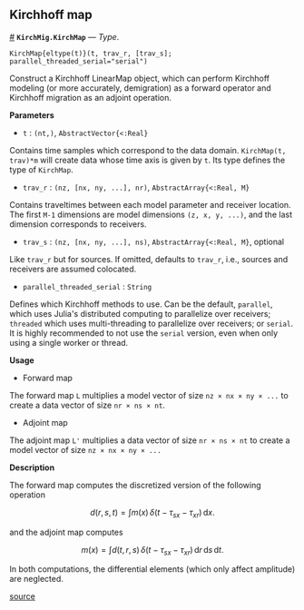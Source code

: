 
<a id='Kirchhoff-map-1'></a>

## Kirchhoff map

<a id='KirchMig.KirchMap' href='#KirchMig.KirchMap'>#</a>
**`KirchMig.KirchMap`** &mdash; *Type*.



`KirchMap{eltype(t)}(t, trav_r, [trav_s]; parallel_threaded_serial="serial")`

Construct a Kirchhoff LinearMap object, which can perform Kirchhoff modeling (or more accurately, demigration) as a forward operator and Kirchhoff migration as an adjoint operation.

**Parameters**

  * `t` : `(nt,)`, `AbstractVector{<:Real}`

Contains time samples which correspond to the data domain. `KirchMap(t, trav)*m` will create data whose time axis is given by `t`. Its type defines the type of `KirchMap`.

  * `trav_r` : `(nz, [nx, ny, ...], nr)`, `AbstractArray{<:Real, M}`

Contains traveltimes between each model parameter and receiver location. The first `M-1` dimensions are model dimensions `(z, x, y, ...)`, and the last dimension corresponds to receivers.

  * `trav_s` : `(nz, [nx, ny, ...], ns)`, `AbstractArray{<:Real, M}`, optional

Like `trav_r` but for sources. If omitted, defaults to `trav_r`, i.e., sources and receivers are assumed colocated.

  * `parallel_threaded_serial` : `String`

Defines which Kirchhoff methods to use. Can be the default, `parallel`, which uses Julia's distributed computing to parallelize over receivers; `threaded` which uses multi-threading to parallelize over receivers; or `serial`. It is highly recommended to not use the `serial` version, even when only using a single worker or thread.

**Usage**

  * Forward map

The forward map `L` multiplies a model vector of size `nz × nx × ny × ...` to create a data vector of size `nr × ns × nt`.

  * Adjoint map

The adjoint map `L'` multiplies a data vector of size `nr × ns × nt` to create a model vector of size `nz × nx × ny × ...`

**Description**

The forward map computes the discretized version of the following operation

$$
d(r, s, t) = \int m(x)\,\delta(t - \tau_{sx} - \tau_{xr})\,\mathrm{d}x.
$$

and the adjoint map computes

$$
m(x) = \int d(t, r, s)\,\delta(t - \tau_{sx} - \tau_{xr})\,\mathrm{d}r\,\mathrm{d}s\,\mathrm{d}t.
$$

In both computations, the differential elements (which only affect amplitude) are neglected.


<a target='_blank' href='https://github.com/cako/KirchMig.jl/blob/017cea17635b5c6f68de628dd0502e9a268fa3ff/src/map.jl#L28-L76' class='documenter-source'>source</a><br>

